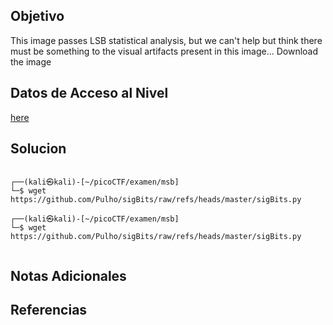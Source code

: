 ## Objetivo

This image passes LSB statistical analysis, but we can't help but think there must be something to the visual artifacts present in this image... Download the image

## Datos de Acceso al Nivel

[here](https://artifacts.picoctf.net/c/306/Ninja-and-Prince-Genji-Ukiyoe-Utagawa-Kunisada.flag.png)
## Solucion

```

┌──(kali㉿kali)-[~/picoCTF/examen/msb]
└─$ wget https://github.com/Pulho/sigBits/raw/refs/heads/master/sigBits.py

┌──(kali㉿kali)-[~/picoCTF/examen/msb]
└─$ wget https://github.com/Pulho/sigBits/raw/refs/heads/master/sigBits.py


```

## Notas Adicionales



## Referencias
